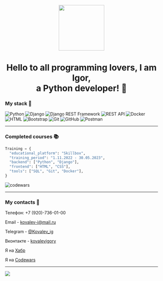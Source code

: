 <div id="header" align="center">
  <img src="https://media.giphy.com/media/v1.Y2lkPTc5MGI3NjExbm92Z3V5bndha2dyOTI0ZTFmbzFvY2Q3eXF2YzI0aHl0OGR6aWR5cCZlcD12MV9pbnRlcm5hbF9naWZfYnlfaWQmY3Q9cw/cmCEsJZHYBPels360q/giphy.gif" width="150"/>
</div>

<h1 align="center">Hello to all programming lovers, I am Igor,<br>a Python developer! 👋</h1>

### My stack 🔧
![Python](https://img.shields.io/badge/-Python-f6bb0b?style=for-the-badge&logo=python&logoColor=47C5FB)
![Django](https://img.shields.io/badge/-Django-f6bb0b?style=for-the-badge&logo=django&logoColor=097CDB)
![Django REST Framework](https://img.shields.io/badge/-Firebase-f6bb0b?style=for-the-badge&logo=firebase&logoColor=F8C52C)
![REST API](https://img.shields.io/badge/-TensorFlow-f6bb0b?style=for-the-badge&logo=tensorflow&logoColor=F88C00)
![Docker](https://img.shields.io/badge/-Docker-f6bb0b?style=for-the-badge&logo=Docker&logoColor=6296CC)
![HTML](https://img.shields.io/badge/-HTML-f6bb0b?style=for-the-badge&logo=HTML&logoColor=6296CC)
![Bootstrap](https://img.shields.io/badge/-Bootstrap-f6bb0b?style=for-the-badge&logo=Bootstrap&logoColor=6296CC)
![Git](https://img.shields.io/badge/-Git-f6bb0b?style=for-the-badge&logo=Git&logoColor=E9D54D)
![GitHub](https://img.shields.io/badge/-GitHub-f6bb0b?style=for-the-badge&logo=GitHub&logoColor=E5D3FF)
![Postman](https://img.shields.io/badge/-Postman-f6bb0b?style=for-the-badge&logo=Postman&logoColor=6296CC)

---

<!-- ## [![Top Langs](https://github-readme-stats.vercel.app/api/top-langs/?username=IgorYKovalev&layout=compact)](https://github.com/anuraghazra/github-readme-stats) -->

### Completed courses 📚

```Python
Training = {
  "educational_platform": "Skillbox",
  "training_period": "1.11.2022 - 30.05.2023",
  "backend": ["Python", "Django"],
  "frontend": ["HTML", "CSS"],
  "tools": ["SQL", "Git", "Docker"],
}
```

![codewars](https://www.codewars.com/users/%D0%9A%D0%BE%D0%B2%D0%B0%D0%BB%D0%B5%D0%B2-%D0%98%D0%B3%D0%BE%D1%80%D1%8C/badges/large)

---

### My сontacts 📨

Телефон: +7 (920)-736-01-00

Email - kovalev-i@mail.ru

Telegram - [@Kovalev_ig](https://telegram.me/Kovalev_ig)

Вконтакте - [kovalevigory](https://vk.com/kovalevigory)

Я на [Хабр](https://career.habr.com/kovalevigor123)

Я на [Сodewars](https://www.codewars.com/users/Ковалев-Игорь)

---

![](https://komarev.com/ghpvc/?username=IgorYKovalev)
